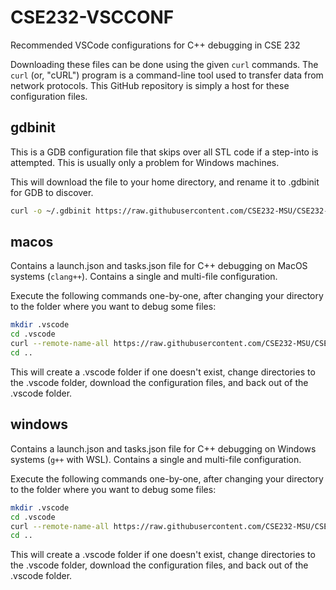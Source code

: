 # CSE232-VSCCONF

Recommended VSCode configurations for C++ debugging in CSE 232

Downloading these files can be done using the given `curl` commands. The `curl` (or, "cURL") program is a command-line tool used to transfer data from network protocols. This GitHub repository is simply a host for these configuration files.

## gdbinit

This is a GDB configuration file that skips over all STL code if a step-into is attempted. This is usually only a problem for Windows machines.

This will download the file to your home directory, and rename it to .gdbinit for GDB to discover.

```bash
curl -o ~/.gdbinit https://raw.githubusercontent.com/CSE232-MSU/CSE232-VSCCONF/main/gdbinit
```

## macos

Contains a launch.json and tasks.json file for C++ debugging on MacOS systems (`clang++`). Contains a single and multi-file configuration.

Execute the following commands one-by-one, after changing your directory to the folder where you want to debug some files:

```bash
mkdir .vscode
cd .vscode
curl --remote-name-all https://raw.githubusercontent.com/CSE232-MSU/CSE232-VSCCONF/main/macos/{launch.json,tasks.json,c_cpp_properties.json}
cd ..
```

This will create a .vscode folder if one doesn't exist, change directories to the .vscode folder, download the configuration files, and back out of the .vscode folder.

## windows

Contains a launch.json and tasks.json file for C++ debugging on Windows systems (`g++` with WSL). Contains a single and multi-file configuration.

Execute the following commands one-by-one, after changing your directory to the folder where you want to debug some files:

```bash
mkdir .vscode
cd .vscode
curl --remote-name-all https://raw.githubusercontent.com/CSE232-MSU/CSE232-VSCCONF/main/windows/{launch.json,tasks.json}
cd ..
```

This will create a .vscode folder if one doesn't exist, change directories to the .vscode folder, download the configuration files, and back out of the .vscode folder.
